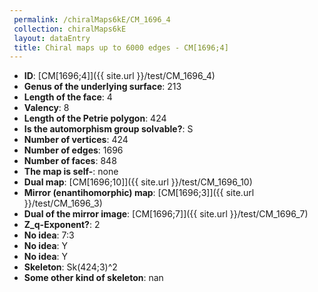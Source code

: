 ```yaml
--- 
 permalink: /chiralMaps6kE/CM_1696_4 
 collection: chiralMaps6kE
 layout: dataEntry
 title: Chiral maps up to 6000 edges - CM[1696;4]
---
```


- **ID**: [CM[1696;4]]({{ site.url }}/test/CM_1696_4)
- **Genus of the underlying surface**: 213
- **Length of the face**: 4
- **Valency**: 8
- **Length of the Petrie polygon**: 424
- **Is the automorphism group solvable?**: S
- **Number of vertices**: 424
- **Number of edges**: 1696
- **Number of faces**: 848
- **The map is self-**: none
- **Dual map**: [CM[1696;10]]({{ site.url }}/test/CM_1696_10)
- **Mirror (enantihomorphic) map**: [CM[1696;3]]({{ site.url }}/test/CM_1696_3)
- **Dual of the mirror image**: [CM[1696;7]]({{ site.url }}/test/CM_1696_7)
- **Z_q-Exponent?**: 2
- **No idea**:  7:3
- **No idea**: Y
- **No idea**: Y
- **Skeleton**: Sk(424;3)^2
- **Some other kind of skeleton**: nan
